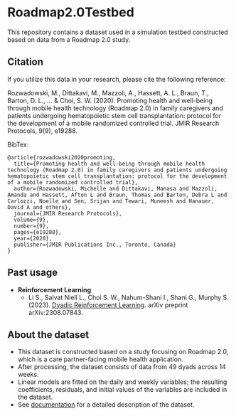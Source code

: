 # Roadmap2.0Testbed
This repository contains a dataset used in a simulation testbed constructed based on data from a Roadmap 2.0 study.

## Citation
If you utilize this data in your research, please cite the following reference:

Rozwadowski, M., Dittakavi, M., Mazzoli, A., Hassett, A. L., Braun, T., Barton, D. L., ... & Choi, S. W. (2020). Promoting health and well-being through mobile health technology (Roadmap 2.0) in family caregivers and patients undergoing hematopoietic stem cell transplantation: protocol for the development of a mobile randomized controlled trial. JMIR Research Protocols, 9(9), e19288.

BibTex:
```
@article{rozwadowski2020promoting,
  title={Promoting health and well-being through mobile health technology (Roadmap 2.0) in family caregivers and patients undergoing hematopoietic stem cell transplantation: protocol for the development of a mobile randomized controlled trial},
  author={Rozwadowski, Michelle and Dittakavi, Manasa and Mazzoli, Amanda and Hassett, Afton L and Braun, Thomas and Barton, Debra L and Carlozzi, Noelle and Sen, Srijan and Tewari, Muneesh and Hanauer, David A and others},
  journal={JMIR Research Protocols},
  volume={9},
  number={9},
  pages={e19288},
  year={2020},
  publisher={JMIR Publications Inc., Toronto, Canada}
}
```

## Past usage
* **Reinforcement Learning**  
    - Li S., Salvat Niell L., Choi S. W., Nahum-Shani I., Shani G., Murphy S. (2023). [Dyadic Reinforcement Learning](https://arxiv.org/abs/2308.07843). arXiv preprint arXiv:2308.07843.
 
## About the dataset
- This dataset is constructed based on a study focusing on Roadmap 2.0, which is a care partner-facing mobile health application.
- After processing, the dataset consists of data from 49 dyads across 14 weeks.
- Linear models are fitted on the daily and weekly variables; the resulting coefficients, residuals, and initial values of the variables are included in the dataset.
- See [documentation](https://github.com/StatisticalReinforcementLearningLab/Roadmap2.0Testbed/blob/main/documentation/Documentation.pdf) for a detailed description of the dataset.
